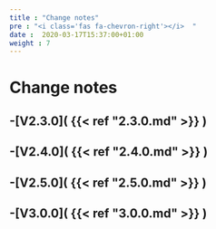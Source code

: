 ```yaml
---
title : "Change notes"
pre : "<i class='fas fa-chevron-right'></i>  "
date :  2020-03-17T15:37:00+01:00
weight : 7
---
```


# Change notes

## -[V2.3.0]( {{< ref "2.3.0.md" >}} )
## -[V2.4.0]( {{< ref "2.4.0.md" >}} )
## -[V2.5.0]( {{< ref "2.5.0.md" >}} )
## -[V3.0.0]( {{< ref "3.0.0.md" >}} )
